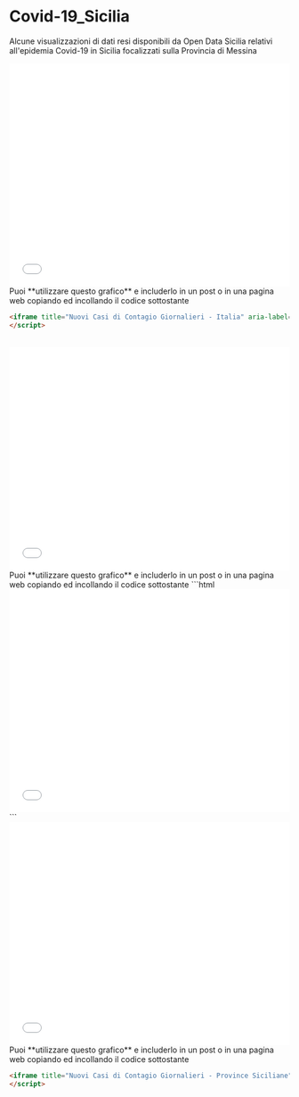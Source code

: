 # Covid-19_Sicilia
Alcune visualizzazioni di dati resi disponibili da Open Data Sicilia relativi all'epidemia Covid-19 in Sicilia focalizzati sulla Provincia di Messina

<iframe title="Nuovi Casi di Contagio Giornalieri - Italia" aria-label="Column Chart" id="datawrapper-chart-UIaaE" src="//datawrapper.dwcdn.net/UIaaE/1/" scrolling="no" frameborder="0" style="width: 0; min-width: 100% !important; border: none;" height="400"></iframe><script type="text/javascript">!function(){"use strict";window.addEventListener("message",function(a){if(void 0!==a.data["datawrapper-height"])for(var e in a.data["datawrapper-height"]){var t=document.getElementById("datawrapper-chart-"+e)||document.querySelector("iframe[src*='"+e+"']");t&&(t.style.height=a.data["datawrapper-height"][e]+"px")}})}();
</script>
<br/>
Puoi **utilizzare questo grafico** e includerlo in un post o in una pagina web copiando ed incollando il codice sottostante

```html
<iframe title="Nuovi Casi di Contagio Giornalieri - Italia" aria-label="Column Chart" id="datawrapper-chart-UIaaE" src="//datawrapper.dwcdn.net/UIaaE/1/" scrolling="no" frameborder="0" style="width: 0; min-width: 100% !important; border: none;" height="400"></iframe><script type="text/javascript">!function(){"use strict";window.addEventListener("message",function(a){if(void 0!==a.data["datawrapper-height"])for(var e in a.data["datawrapper-height"]){var t=document.getElementById("datawrapper-chart-"+e)||document.querySelector("iframe[src*='"+e+"']");t&&(t.style.height=a.data["datawrapper-height"][e]+"px")}})}();
</script>
```
<br/>
<iframe title="Nuovi Casi di Contagio Giornalieri - Sicilia" aria-label="Column Chart" id="datawrapper-chart-vojcP" src="//datawrapper.dwcdn.net/vojcP/1/" scrolling="no" frameborder="0" style="width: 0; min-width: 100% !important; border: none;" height="400"></iframe><script type="text/javascript">!function(){"use strict";window.addEventListener("message",function(a){if(void 0!==a.data["datawrapper-height"])for(var e in a.data["datawrapper-height"]){var t=document.getElementById("datawrapper-chart-"+e)||document.querySelector("iframe[src*='"+e+"']");t&&(t.style.height=a.data["datawrapper-height"][e]+"px")}})}();
</script>
<br/>
Puoi **utilizzare questo grafico** e includerlo in un post o in una pagina web copiando ed incollando il codice sottostante
```html
<iframe title="Nuovi Casi di Contagio Giornalieri - Sicilia" aria-label="Column Chart" id="datawrapper-chart-vojcP" src="//datawrapper.dwcdn.net/vojcP/1/" scrolling="no" frameborder="0" style="width: 0; min-width: 100% !important; border: none;" height="400"></iframe><script type="text/javascript">!function(){"use strict";window.addEventListener("message",function(a){if(void 0!==a.data["datawrapper-height"])for(var e in a.data["datawrapper-height"]){var t=document.getElementById("datawrapper-chart-"+e)||document.querySelector("iframe[src*='"+e+"']");t&&(t.style.height=a.data["datawrapper-height"][e]+"px")}})}();
</script>
```
<br/>
<iframe title="Nuovi Casi di Contagio Giornalieri - Province Siciliane" aria-label="Column Chart" id="datawrapper-chart-hkVSE" src="//datawrapper.dwcdn.net/hkVSE/1/" scrolling="no" frameborder="0" style="width: 0; min-width: 100% !important; border: none;" height="400"></iframe><script type="text/javascript">!function(){"use strict";window.addEventListener("message",function(a){if(void 0!==a.data["datawrapper-height"])for(var e in a.data["datawrapper-height"]){var t=document.getElementById("datawrapper-chart-"+e)||document.querySelector("iframe[src*='"+e+"']");t&&(t.style.height=a.data["datawrapper-height"][e]+"px")}})}();
</script>
<br/>
Puoi **utilizzare questo grafico** e includerlo in un post o in una pagina web copiando ed incollando il codice sottostante

```html
<iframe title="Nuovi Casi di Contagio Giornalieri - Province Siciliane" aria-label="Column Chart" id="datawrapper-chart-hkVSE" src="//datawrapper.dwcdn.net/hkVSE/1/" scrolling="no" frameborder="0" style="width: 0; min-width: 100% !important; border: none;" height="400"></iframe><script type="text/javascript">!function(){"use strict";window.addEventListener("message",function(a){if(void 0!==a.data["datawrapper-height"])for(var e in a.data["datawrapper-height"]){var t=document.getElementById("datawrapper-chart-"+e)||document.querySelector("iframe[src*='"+e+"']");t&&(t.style.height=a.data["datawrapper-height"][e]+"px")}})}();
</script>
```
